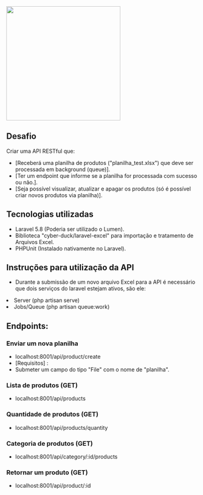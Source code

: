 <img src="https://upload.wikimedia.org/wikipedia/commons/thumb/d/d4/Leroy_Merlin.svg/1200px-Leroy_Merlin.svg.png" width="300">

## Desafio 
Criar uma API RESTful que:

- [Receberá uma planilha de produtos ("planilha_test.xlsx") que deve ser
processada em background (queue)].
- [Ter um endpoint que informe se a planilha for processada com sucesso ou
não.].
- [Seja possível visualizar, atualizar e apagar os produtos (só é possível criar
novos produtos via planilha)].


## Tecnologias utilizadas

- Laravel 5.8 (Poderia ser utilizado o Lumen).
- Biblioteca "cyber-duck/laravel-excel" para importação e tratamento de Arquivos Excel.
- PHPUnit (Instalado nativamente no Laravel).

## Instruções para utilização da API
- Durante a submissão de um novo arquivo Excel para a API é necessário que dois serviços do laravel estejam ativos, são ele:
<li>Server (php artisan serve)</li>
<li>Jobs/Queue (php artisan queue:work)</li>

## Endpoints:

### Enviar um nova planilha
- localhost:8001/api/product/create
- [Requisitos] :
- Submeter um campo do tipo "File" com o nome de "planilha".

### Lista de produtos (GET)
- localhost:8001/api/products
### Quantidade de produtos (GET)
- localhost:8001/api/products/quantity
### Categoria de produtos (GET)
- localhost:8001/api/category/:id/products
### Retornar um produto (GET)
- localhost:8001/api/product/:id 


